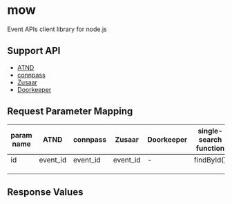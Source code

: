 mow
===
Event APIs client library for node.js

## Support API
* [ATND](http://api.atnd.org/)
* [connpass](http://connpass.com/about/api/)
* [Zusaar](http://www.zusaar.com/doc/api.html)
* [Doorkeeper](http://www.doorkeeperhq.com/developer/api)


## Request Parameter Mapping
|param name|ATND|connpass|Zusaar|Doorkeeper|single-search function|
|---|---|---|---|---|---|
|id|event_id|event_id|event_id|-|findById()|
|||||||
|||||||
|||||||||||||||||||||

## Response Values


